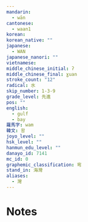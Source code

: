 ```yaml
---
mandarin:
  - wān
cantonese:
  - waan1
korean:
korean_native: ""
japanese:
  - WAN
japanese_nanori: ""
vietnamese:
middle_chinese_initial: ʔ
middle_chinese_final: ɣuan
stroke_count: "12"
radical: 水
skip_number: 1-3-9
grade_level: 先進
pos: ""
english:
  - gulf
  - bay
羅馬字: wam
韓文: 왐
joyo_level: ""
hsk_level: ""
hanmun_edu_level: ""
danayo_id: 7141
mc_id: 0
graphemic_classification: 弯
stand_in: 海灣
aliases:
  - 灣
---
```


# Notes
